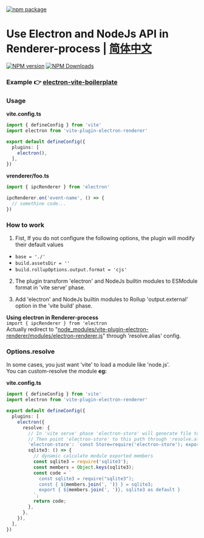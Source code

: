 [![npm package](https://nodei.co/npm/vite-plugin-electron-renderer.png?downloads=true&downloadRank=true&stars=true)](https://www.npmjs.com/package/vite-plugin-electron-renderer)

# Use Electron and NodeJs API in Renderer-process | [简体中文](https://github.com/caoxiemeihao/vite-plugins/blob/main/packages/electron-renderer/README.zh-CN.md)

[![NPM version](https://img.shields.io/npm/v/vite-plugin-electron-renderer.svg?style=flat)](https://npmjs.org/package/vite-plugin-electron-renderer)
[![NPM Downloads](https://img.shields.io/npm/dm/vite-plugin-electron-renderer.svg?style=flat)](https://npmjs.org/package/vite-plugin-electron-renderer)

### Example 👉 [electron-vite-boilerplate](https://github.com/caoxiemeihao/electron-vite-boilerplate)


### Usage

**vite.config.ts**

```ts
import { defineConfig } from 'vite'
import electron from 'vite-plugin-electron-renderer'

export default defineConfig({
  plugins: [
    electron(),
  ],
})
```

**vrenderer/foo.ts**

```ts
import { ipcRenderer } from 'electron'

ipcRenderer.on('event-name', () => {
  // somethine code...
})
```

### How to work

1. Fist, If you do not configure the following options, the plugin will modify their default values

  * `base = './'`
  * `build.assetsDir = ''`
  * `build.rollupOptions.output.format = 'cjs'`

2. The plugin transform 'electron' and NodeJs builtin modules to ESModule format in 'vite serve' phase.

3. Add 'electron' and NodeJs builtin modules to Rollup 'output.external' option in the 'vite build' phase.

**Using electron in Renderer-process**  
`import { ipcRenderer } from 'electron`  
Actually redirect to "[node_modules/vite-plugin-electron-renderer/modules/electron-renderer.js](modules/electron-renderer.js)" through 'resolve.alias' config.

### Options.resolve

In some cases, you just want 'vite' to load a module like 'node.js'.  
You can custom-resolve the module **eg:**  

**vite.config.ts**

```ts
import { defineConfig } from 'vite'
import electron from 'vite-plugin-electron-renderer'

export default defineConfig({
  plugins: [
    electron({
      resolve: {
        // In 'vite serve' phase 'electron-store' will generate file to `node_modules/.vite-plugin-electron-renderer/electron-store.js`
        // Then point 'electron-store' to this path through 'resolve.alias'
        'electron-store': `const Store=require('electron-store'); export default Store;`;
        sqlite3: () => {
          // dynamic calculate module exported members
          const sqlite3 = require('sqlite3');
          const members = Object.keys(sqlite3);
          const code = `
            const sqlite3 = require("sqlite3");
            const { ${members.join(', ')} } = sqlite3;
            export { ${members.join(', ')}, sqlite3 as default }
          `;
          return code;
        },
      },
    }),
  ],
})
```
